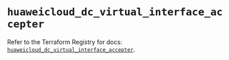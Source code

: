 # `huaweicloud_dc_virtual_interface_accepter`

Refer to the Terraform Registry for docs: [`huaweicloud_dc_virtual_interface_accepter`](https://registry.terraform.io/providers/huaweicloud/huaweicloud/1.71.1/docs/resources/dc_virtual_interface_accepter).
